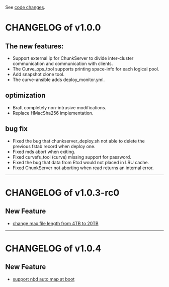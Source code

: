 See [code changes](https://github.com/opencurve/curve/compare/v0.1.4...release1.0).
# CHANGELOG of v1.0.0
 ## The new features:
- Support external ip for ChunkServer to divide inter-cluster communication and communication with clients.
- The Curve_ops_tool supports printing space-info for each logical pool.
- Add snapshot clone tool.
- The curve-ansible adds deploy_monitor.yml.

## optimization
- Braft completely non-intrusive modifications.
- Replace HMacSha256 implementation.

## bug fix
- Fixed the bug that chunkserver_deploy.sh not able to delete the previous fstab record when deploy one.
- Fixed mds abort when exiting.
- Fixed curvefs_tool (curve) missing support for password.
- Fixed the bug that data from Etcd would not placed in LRU cache.
- Fixed ChunkServer not aborting when read returns an internal error.


<hr/>

# CHANGELOG of v1.0.3-rc0

## New Feature

- [change max file length from 4TB to 20TB](https://github.com/opencurve/curve/pull/321)


<hr/>

# CHANGELOG of v1.0.4

## New Feature

- [support nbd auto map at boot](https://github.com/opencurve/curve/pull/347)
